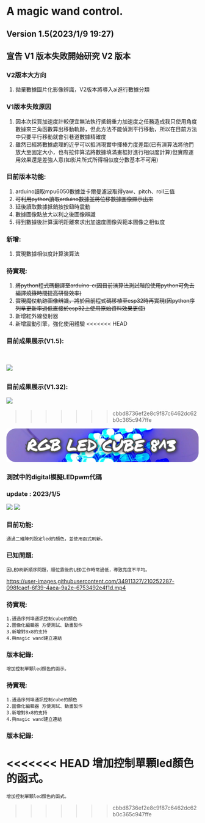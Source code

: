 # A magic wand control.
## **Version 1.5(2023/1/9 19:27)**
## **宣告 V1 版本失敗開始研究 V2 版本**
### V2版本大方向
1. 拋棄數據圖片化影像辨識，V2版本將導入ai進行數據分類
### V1版本失敗原因
1. 因本次採買加速度計較便宜無法執行抵銷重力加速度之任務造成我只使用角度數據來三角函數算出移動軌跡，但此方法不能偵測平行移動，所以在目前方法中只要平行移動就會引巷道數據精確度
2. 雖然已經將數據處理的近乎可以抵消現實中揮棒力度差距(已有演算法將他們放大至固定大小，也有拉伸算法將數據填滿畫框好進行相似度計算)但實際運用效果還是差強人意(如影片所式所得相似度分數基本不可用)
### 目前版本功能:
1. arduino讀取mpu6050數據並卡爾曼濾波取得yaw、pitch、roll三值
2. ~~可利用python讀取arduino數據並將位移數據圖像顯示出來~~
3. 延後讀取數據抵銷按按鈕時震動
4. 數據圖像點放大以利之後圖像辨識
5. 得到數據後計算漢明距離來求出加速度圖像與範本圖像之相似度
### 新增:
1. 實現數據相似度計算演算法
### 待實現:
1. ~~將python程式碼翻譯至arduino-c(因目前演算法測試階段使用python可免去編譯燒錄時間提高研發效率)~~
2. ~~實現魔仗軌跡圖像辨識，將於目前程式碼移植至esp32時再實現(因python序列阜更新率過低直接於esp32上使用原始資料效果更佳)~~
3. 新增紅外線發射器
4. 新增震動引擎，強化使用體驗
<<<<<<< HEAD
### 目前成果展示(V1.5):
[![](https://img.onl/L12P2h)](https://photos.app.goo.gl/Ge4SD9J4hyFiKFeUA)
=======
### 目前成果展示(V1.32):
[![](https://img.onl/L12P2h)](https://photos.app.goo.gl/5FmcTnXPaZoideAj7)
>>>>>>> cbbd8736ef2e8c9f87c6462dc62b0c365c947ffe

![image](https://github.com/samjocker/Magic_wandXLED_cube/blob/main/InCollage_20230107_070140917_2-modified.png)
### **測試中的digital模擬LEDpwm代碼**

### update : 2023/1/5

[![](https://img.shields.io/badge/CubeDrive.ino-1.5.1.one-green)](https://github.com/samjocker/Magic_wandXLED_cube/blob/main/RGBLED-Cube%208%C2%B3/cubedrive1.5.1.d.ino)
[![](https://img.shields.io/badge/CubeDrive.ino-Debug-red)](https://github.com/samjocker/Magic_wandXLED_cube/blob/main/RGBLED-Cube%208%C2%B3/cubedrive0.2.st.ino)


### 目前功能:
    通過二維陣列設定led的顏色，並使用函式刷新。
### 已知問題:
    因LED刷新順序問題，順位靠後的LED工作時常過低，導致亮度不平均。


https://user-images.githubusercontent.com/34911327/210252287-098fcaef-6f39-4aea-9a2e-6753492e4f1d.mp4


### 待實現:
    1.通過序列埠通訊控制cube的顏色
    2.圖像化編輯器 方便測試、動畫製作
    3.新增對8x8的支持
    4.與magic wand建立連結
### 版本紀錄:
    增加控制單顆led顏色的函示。


### 待實現:
    1.通過序列埠通訊控制cube的顏色
    2.圖像化編輯器 方便測試、動畫製作
    3.新增對8x8的支持
    4.與magic wand建立連結
### 版本紀錄:
<<<<<<< HEAD
    增加控制單顆led顏色的函式。
=======
    增加控制單顆led顏色的函式。
>>>>>>> cbbd8736ef2e8c9f87c6462dc62b0c365c947ffe

